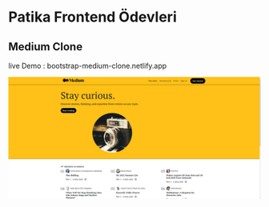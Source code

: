 # Patika Frontend Ödevleri

## Medium Clone 

live Demo : 
bootstrap-medium-clone.netlify.app

![image](/medium-clone/medium-clone.png)
